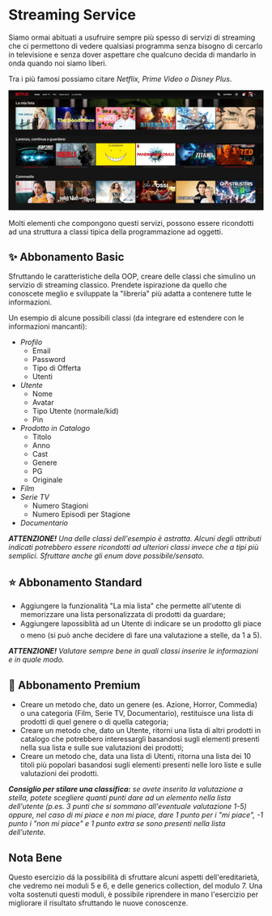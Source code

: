 # Streaming Service

Siamo ormai abituati a usufruire sempre più spesso di servizi di streaming che ci permettono di vedere qualsiasi programma senza bisogno di cercarlo in televisione e senza dover aspettare che qualcuno decida di mandarlo in onda quando noi siamo liberi.

Tra i più famosi possiamo citare _Netflix, Prime Video o Disney Plus_.


![Rogue](./Immagini/netflix.png)

Molti elementi che compongono questi servizi, possono essere ricondotti ad una struttura a classi tipica della programmazione ad oggetti.

## :sparkles: Abbonamento Basic

Sfruttando le caratteristiche della OOP, creare delle classi che simulino un servizio di streaming classico.
Prendete ispirazione da quello che conoscete meglio e sviluppate la "libreria" più adatta a contenere tutte le informazioni.

Un esempio di alcune possibili classi (da integrare ed estendere con le informazioni mancanti):
+ _Profilo_
  + Email
  + Password
  + Tipo di Offerta
  + Utenti
+ _Utente_
  + Nome
  + Avatar
  + Tipo Utente (normale/kid)
  + Pin
+ _Prodotto in Catalogo_
  + Titolo
  + Anno
  + Cast
  + Genere
  + PG
  + Originale
+ _Film_
+ _Serie TV_
  + Numero Stagioni
  + Numero Episodi per Stagione
+ _Documentario_

_**ATTENZIONE!** Una delle classi dell'esempio è astratta. Alcuni degli attributi indicati potrebbero essere ricondotti ad ulteriori classi invece che a tipi più semplici. Sfruttare anche gli enum dove possibile/sensato._

## :star: Abbonamento Standard

+ Aggiungere la funzionalità "La mia lista" che permette all'utente di memorizzare una lista personalizzata di prodotti da guardare;
+ Aggiungere lapossiblità ad un Utente di indicare se un prodotto gli piace o meno (si può anche decidere di fare una valutazione a stelle, da 1 a 5).

_**ATTENZIONE!** Valutare sempre bene in quali classi inserire le informazioni e in quale modo._

## :star2: Abbonamento Premium

+ Creare un metodo che, dato un genere (es. Azione, Horror, Commedia) o una categoria (Film, Serie TV, Documentario), restituisce una lista di prodotti di quel genere o di quella categoria;
+ Creare un metodo che, dato un Utente, ritorni una lista di altri prodotti in catalogo che potrebbero interessargli basandosi sugli elementi presenti nella sua lista e sulle sue valutazioni dei prodotti;
+ Creare un metodo che, data una lista di Utenti, ritorna una lista dei 10 titoli più popolari basandosi sugli elementi presenti nelle loro liste e sulle valutazioni dei prodotti.

_**Consiglio per stilare una classifica:** se avete inserito la valutazione a stella, potete scegliere quanti punti dare ad un elemento nella lista dell'utente (p.es. 3 punti che si sommano all'eventuale valutazione 1-5) oppure, nel caso di mi piace e non mi piace, dare 1 punto per i "mi piace", -1 punto i "non mi piace" e 1 punto extra se sono presenti nella lista dell'utente._

## Nota Bene

Questo esercizio dá la possibilità di sfruttare alcuni aspetti dell'ereditarietà, che vedremo nei moduli 5 e 6, e delle generics collection, del modulo 7. Una volta sostenuti questi moduli, è possibile riprendere in mano l'esercizio per migliorare il risultato sfruttando le nuove conoscenze.
